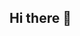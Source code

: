 ## Hi there 👋

<!--
**Notfounded-777/Notfounded-777** is a ✨ _special_ ✨ repository because its `README.md` (this file) appears on your GitHub profile.

I do web development, GitHub, Python, and more.
🛠 I love automating processes and experimenting with technologies. 


---
> 👀 Stay tuned!
-->
